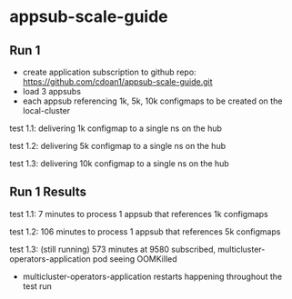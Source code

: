 # appsub-scale-guide

## Run 1

* create application subscription to github repo: https://github.com/cdoan1/appsub-scale-guide.git
* load 3 appsubs
* each appsub referencing 1k, 5k, 10k configmaps to be created on the local-cluster

test 1.1: delivering 1k configmap to a single ns on the hub

test 1.2: delivering 5k configmap to a single ns on the hub

test 1.3: delivering 10k configmap to a single ns on the hub

## Run 1 Results

test 1.1: 7 minutes to process 1 appsub that references 1k configmaps

test 1.2: 106 minutes to process 1 appsub that references 5k configmaps

test 1.3: (still running) 573 minutes at 9580 subscribed, multicluster-operators-application pod seeing OOMKilled


* multicluster-operators-application restarts happening throughout the test run

